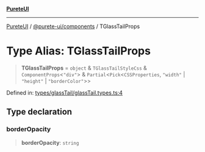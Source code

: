 [**PureteUI**](../../../README.md)

***

[PureteUI](../../../packages.md) / [@purete-ui/components](../README.md) / TGlassTailProps

# Type Alias: TGlassTailProps

> **TGlassTailProps** = `object` & `TGlassTailStyleCss` & `ComponentProps`\<`"div"`\> & `Partial`\<`Pick`\<`CSSProperties`, `"width"` \| `"height"` \| `"borderColor"`\>\>

Defined in: [types/glassTail/glassTail.types.ts:4](https://github.com/zerok-cell/PureteUI/blob/main/libs/components/src/types/glassTail/glassTail.types.ts#L4)

## Type declaration

### borderOpacity

> **borderOpacity**: `string`
